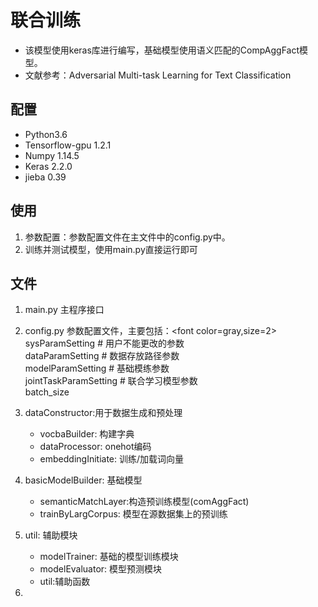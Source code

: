 # 联合训练
* 该模型使用keras库进行编写，基础模型使用语义匹配的CompAggFact模型。
* 文献参考：Adversarial Multi-task Learning for Text Classification

## 配置
* Python3.6
* Tensorflow-gpu 1.2.1
* Numpy 1.14.5
* Keras 2.2.0
* jieba 0.39

## 使用
1. 参数配置：参数配置文件在主文件中的config.py中。
2. 训练并测试模型，使用main.py直接运行即可

## 文件

1. main.py 主程序接口
2. config.py 参数配置文件，主要包括：<font color=gray,size=2>
<br>sysParamSetting # 用户不能更改的参数
<br>dataParamSetting  # 数据存放路径参数
<br>modelParamSetting  # 基础模练参数
<br>jointTaskParamSetting  # 联合学习模型参数
<br>batch_size </font>

3. dataConstructor:用于数据生成和预处理
    * vocbaBuilder: 构建字典
    * dataProcessor: onehot编码
    * embeddingInitiate: 训练/加载词向量
4. basicModelBuilder: 基础模型
    * semanticMatchLayer:构造预训练模型(comAggFact)
    * trainByLargCorpus: 模型在源数据集上的预训练
5. util: 辅助模块
    * modelTrainer: 基础的模型训练模块
    * modelEvaluator: 模型预测模块
    * util:辅助函数
6. 